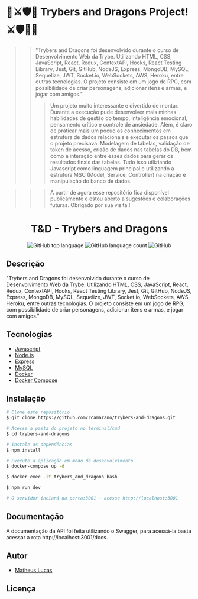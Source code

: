 # 🚀⚔️🛡️🐉 Trybers and Dragons Project! ⚔️🛡️🐉🚀

>> "Trybers and Dragons foi desenvolvido durante o curso de Desenvolvimento Web da Trybe. Utilizando HTML, CSS, JavaScript, React, Redux, ContextAPI, Hooks, React Testing Library, Jest, Git, GitHub, NodeJS, Express, MongoDB, MySQL, Sequelize, JWT, Socket.io, WebSockets, AWS, Heroku, entre outras tecnologias. O projeto consiste em um jogo de RPG, com possibilidade de criar personagens, adicionar itens e armas, e jogar com amigos."
>>> Um projeto muito interessante e divertido de montar. Durante a execução pude desenvolver mais minhas habilidades de gestão do tempo, inteligência emocional, pensamento crítico e controle de ansiedade.
>>> Além, é claro de praticar mais um pocuo os conhecimentos em estrutura de dados relacionais e executar os passos que o projeto precisava. Modelagem de tabelas, validação de token de acesso, criaão de dados nas tabelas do DB, bem como a interação entre esses dados para gerar os resultados finais das tabelas. Tudo isso utliziando Javascript como linguagem principal e utilizando a estrutura MSC (Model, Service, Controller) na criação e manipulação do banco de dados.


>>> A partir de agora esse repositório fica disponível publicamente e estou aberto a sugestões e colaborações futuras.
Obrigado por sua visita.!

<div align="center">
<!--   <img alt="TFC!" src="imgs/5ca10a0410f76.png" width="250px"> -->
  <h1>T&D - Trybers and Dragons</h1>
  <p>
    <img alt="GitHub top language" src="https://img.shields.io/github/languages/top/rcamarano/trybers-and-dragons?color=blueviolet">
    <img alt="GitHub language count" src="https://img.shields.io/github/languages/count/rcamarano/trybers-and-dragons?color=blueviolet">
    <img alt="GitHub" src="https://img.shields.io/github/license/rcamarano/trybers-and-dragons?color=blueviolet">
  </p>
</div>

## Descrição

"Trybers and Dragons foi desenvolvido durante o curso de Desenvolvimento Web da Trybe. Utilizando HTML, CSS, JavaScript, React, Redux, ContextAPI, Hooks, React Testing Library, Jest, Git, GitHub, NodeJS, Express, MongoDB, MySQL, Sequelize, JWT, Socket.io, WebSockets, AWS, Heroku, entre outras tecnologias. O projeto consiste em um jogo de RPG, com possibilidade de criar personagens, adicionar itens e armas, e jogar com amigos."

## Tecnologias

- [Javascript](https://developer.mozilla.org/en-US/docs/Web/JavaScript)
- [Node.js](https://nodejs.org/en/)
- [Express](https://expressjs.com/pt-br/)
- [MySQL](https://www.mysql.com/)
- [Docker](https://www.docker.com/)
- [Docker Compose](https://docs.docker.com/compose/)

## Instalação

```bash
# Clone este repositório
$ git clone https://github.com/rcamarano/trybers-and-dragons.git

# Acesse a pasta do projeto no terminal/cmd
$ cd trybers-and-dragons

# Instale as dependências
$ npm install

# Execute a aplicação em modo de desenvolvimento
$ docker-compose up -d

$ docker exec -it trybers_and_dragons bash

$ npm run dev

# O servidor inciará na porta:3001 - acesse http://localhost:3001
```

## Documentação

A documentação da API foi feita utilizando o Swagger, para acessá-la basta acessar a rota http://localhost:3001/docs.

## Autor

- [Matheus Lucas](https://github.com/MatheusLucas1)

## Licença
